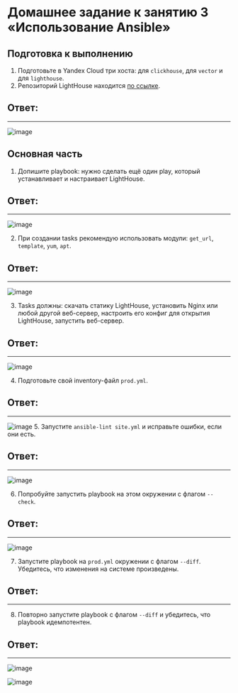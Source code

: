 # Домашнее задание к занятию 3 «Использование Ansible»

## Подготовка к выполнению

1. Подготовьте в Yandex Cloud три хоста: для `clickhouse`, для `vector` и для `lighthouse`.
2. Репозиторий LightHouse находится [по ссылке](https://github.com/VKCOM/lighthouse).

## Ответ:
---
![image](https://github.com/user-attachments/assets/aa0bb633-61db-41bd-9c1f-c8ed02ce2dc9)

## Основная часть

1. Допишите playbook: нужно сделать ещё один play, который устанавливает и настраивает LightHouse.

## Ответ:
---
![image](https://github.com/user-attachments/assets/ac2329cd-1d16-4bc9-ae54-5ae21c37add7)

2. При создании tasks рекомендую использовать модули: `get_url`, `template`, `yum`, `apt`.

## Ответ:
---

![image](https://github.com/user-attachments/assets/3aef2331-c728-4048-93db-bd4d0a11a5a2)


3. Tasks должны: скачать статику LightHouse, установить Nginx или любой другой веб-сервер, настроить его конфиг для открытия LightHouse, запустить веб-сервер.

## Ответ:
---
![image](https://github.com/user-attachments/assets/77e62380-7d49-4974-ba73-573cdfe53951)

4. Подготовьте свой inventory-файл `prod.yml`.
## Ответ:
---
![image](https://github.com/user-attachments/assets/4646994e-e931-40fa-8c7b-b42df2a5bd91)
5. Запустите `ansible-lint site.yml` и исправьте ошибки, если они есть.

## Ответ:
---
![image](https://github.com/user-attachments/assets/708a818c-1099-43b1-adcc-76637e9b9af6)

6. Попробуйте запустить playbook на этом окружении с флагом `--check`.

## Ответ:
---
![image](https://github.com/user-attachments/assets/92564e80-5b2b-482e-b05a-f8e107c9401e)


7. Запустите playbook на `prod.yml` окружении с флагом `--diff`. Убедитесь, что изменения на системе произведены.

## Ответ:
---

8. Повторно запустите playbook с флагом `--diff` и убедитесь, что playbook идемпотентен.

## Ответ:
---
![image](https://github.com/user-attachments/assets/0cc2b88b-ee56-48e8-8de6-55869a262785)

![image](https://github.com/user-attachments/assets/9357a1ea-ade0-4b45-8632-a83c87034c08)




